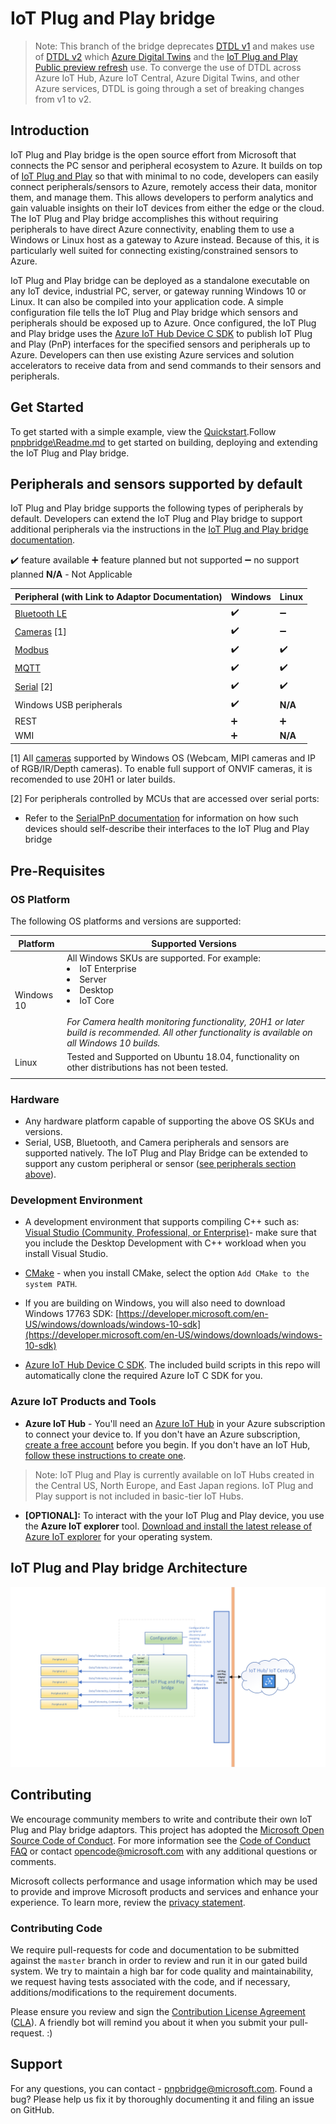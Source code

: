 # IoT Plug and Play bridge

>Note: This branch of the bridge deprecates [DTDL v1](https://github.com/Azure/opendigitaltwins-dtdl/tree/master/DTDL/v1-preview) and makes use of [DTDL v2](https://github.com/Azure/opendigitaltwins-dtdl) which [Azure Digital Twins](https://azure.microsoft.com/services/digital-twins/) and the [IoT Plug and Play Public preview refresh](https://docs.microsoft.com/azure/iot-pnp/overview-iot-plug-and-play-preview-updates) use. To converge the use of DTDL across Azure IoT Hub, Azure IoT Central, Azure Digital Twins, and other Azure services, DTDL is going through a set of breaking changes from v1 to v2.

## Introduction

IoT Plug and Play bridge is the open source effort from Microsoft that connects the PC sensor and peripheral ecosystem to Azure. It builds on top of [IoT Plug and Play](https://azure.microsoft.com/blog/iot-plug-and-play-is-now-available-in-preview/) so that with minimal to no code, developers can easily connect peripherals/sensors to Azure, remotely access their data, monitor them, and manage them. This allows developers to perform analytics and gain valuable insights on their IoT devices from either the edge or the cloud. The IoT Plug and Play bridge accomplishes this without requiring peripherals to have direct Azure connectivity, enabling them to use a Windows or Linux host as a gateway to Azure instead. Because of this, it is particularly well suited for connecting existing/constrained sensors to Azure.

IoT Plug and Play bridge can be deployed as a standalone executable on any IoT device, industrial PC, server, or gateway running Windows 10 or Linux. It can also be compiled into your application code. A simple configuration file tells the IoT Plug and Play bridge which sensors and peripherals should be exposed up to Azure. Once configured, the IoT Plug and Play bridge uses the [Azure IoT Hub Device C SDK](https://github.com/Azure/azure-iot-sdk-c) to publish IoT Plug and Play (PnP) interfaces for the specified sensors and peripherals up to Azure. Developers can then use existing Azure services and solution accelerators to receive data from and send commands to their sensors and peripherals.

## Get Started

To get started with a simple example, view the [Quickstart](./pnpbridge/quickstart.md).Follow [pnpbridge\Readme.md](./pnpbridge/ReadMe.md) to get started on building, deploying and extending the IoT Plug and Play bridge. 

## Peripherals and sensors supported by default

IoT Plug and Play bridge supports the following types of peripherals by default. Developers can extend the IoT Plug and Play bridge to support additional peripherals via the instructions in the [IoT Plug and Play bridge documentation](./pnpbridge/ReadMe.md).

:heavy_check_mark: feature available  :heavy_plus_sign: feature planned but not supported  :heavy_minus_sign: no support planned  **N/A** - Not Applicable

|Peripheral (with Link to Adaptor Documentation)|Windows|Linux|
|---------|---------|---------|
|[Bluetooth LE](./pnpbridge/docs/bluetooth_sensor_adapter.md) |  :heavy_check_mark:    |  :heavy_minus_sign:       |
|[Cameras](./pnpbridge/src/adapters/src/Camera/readme.md) [1]   | :heavy_check_mark:        |:heavy_minus_sign:         |
|[Modbus](./pnpbridge/docs/modbus_adapters.md)     | :heavy_check_mark:        |  :heavy_check_mark:        |
|[MQTT](./pnpbridge/docs/mqtt_adapter.md)     | :heavy_check_mark:        |  :heavy_check_mark:        |
|[Serial](./serialpnp/Readme.md) [2]    |   :heavy_check_mark:      |     :heavy_check_mark:    |
|Windows USB peripherals   |    :heavy_check_mark:     | **N/A**            |
|REST     |     :heavy_plus_sign:    |      :heavy_plus_sign:   |
|WMI     |    :heavy_plus_sign:    |     **N/A**     |

[1]  All [cameras](./pnpbridge/src/adapters/src/Camera/readme.md) supported by Windows OS (Webcam, MIPI cameras and IP of RGB/IR/Depth cameras). To enable full support of ONVIF cameras, it is recomended to use 20H1 or later builds.

[2] For peripherals controlled by MCUs that are accessed over serial ports:

- Refer to the [SerialPnP documentation](./serialpnp/Readme.md) for information on how such devices should self-describe their interfaces to the IoT Plug and Play bridge

## Pre-Requisites

### OS Platform

The following OS platforms and versions are supported:

|Platform  |Supported Versions  |
|---------|---------|
|Windows 10     |     All Windows SKUs are supported. For example:<li>IoT Enterprise</li><li>Server</li><li>Desktop</li><li>IoT Core</li> <br> *For Camera health monitoring functionality, 20H1 or later build is recommended. All other functionality is available on all Windows 10 builds.*  |
|Linux     |Tested and Supported on Ubuntu 18.04, functionality on other distributions has not been tested.         |
||

### Hardware

- Any hardware platform capable of supporting the above OS SKUs and versions.
- Serial, USB, Bluetooth, and Camera peripherals and sensors are supported natively. The IoT Plug and Play Bridge can be extended to support any custom peripheral or sensor ([see peripherals section above](#peripherals-and-sensors-supported-by-default)).

### Development Environment

- A development environment that supports compiling C++ such as: [Visual Studio (Community, Professional, or Enterprise)](https://visualstudio.microsoft.com/downloads/)- make sure that you include the Desktop Development with C++ workload when you install Visual Studio.
- [CMake](https://cmake.org/download/) - when you install CMake, select the option `Add CMake to the system PATH`.
- If you are building on Windows, you will also need to download Windows 17763 SDK: [https://developer.microsoft.com/en-US/windows/downloads/windows-10-sdk](https://developer.microsoft.com/en-US/windows/downloads/windows-10-sdk)

- [Azure IoT Hub Device C SDK](https://github.com/Azure/azure-iot-sdk-c). The included build scripts in this repo will automatically clone the required Azure IoT C SDK for you.

### Azure IoT Products and Tools

- **Azure IoT Hub** - You'll need an [Azure IoT Hub](https://docs.microsoft.com/en-us/azure/iot-hub/) in your Azure subscription to connect your device to. If you don't have an Azure subscription, [create a free account](https://azure.microsoft.com/free/) before you begin. If you don't have an IoT Hub, [follow these instructions to create one](https://docs.microsoft.com/en-us/azure/iot-hub/iot-hub-create-using-cli).

>Note: IoT Plug and Play is currently available on IoT Hubs created in the Central US, North Europe, and East Japan regions. IoT Plug and Play support is not included in basic-tier IoT Hubs.

- **[OPTIONAL]:** To interact with the your IoT Plug and Play device, you use the **Azure IoT explorer** tool. [Download and install the latest release of Azure IoT explorer](https://docs.microsoft.com/en-us/azure/iot-pnp/howto-use-iot-explorer) for your operating system.

## IoT Plug and Play bridge Architecture

![Architecture](./pnpbridge/docs/Pictures/AzurePnPBridge.png)

## Contributing

We encourage community members to write and contribute their own IoT Plug and Play bridge adaptors.
This project has adopted the [Microsoft Open Source Code of Conduct](https://opensource.microsoft.com/codeofconduct/). For more information see the [Code of Conduct FAQ](https://opensource.microsoft.com/codeofconduct/faq/) or contact [opencode@microsoft.com](mailto:opencode@microsoft.com) with any additional questions or comments.

Microsoft collects performance and usage information which may be used to provide and improve Microsoft products and services and enhance your experience.  To learn more, review the [privacy statement](https://go.microsoft.com/fwlink/?LinkId=521839&clcid=0x409).  

### Contributing Code

We require pull-requests for code and documentation to be submitted against the `master` branch in order to review and run it in our gated build system. We try to maintain a high bar for code quality and maintainability, we request having tests associated with the code, and if necessary, additions/modifications to the requirement documents.

Please ensure you  review and sign the [Contribution License Agreement](https://cla.microsoft.com/) ([CLA](https://cla.microsoft.com/)). A friendly bot will remind you about it when you submit your pull-request. :)

## Support

For any questions, you can contact - [pnpbridge@microsoft.com](mailto:pnpbridge@microsoft.com). Found a bug? Please help us fix it by thoroughly documenting it and filing an issue on GitHub.
